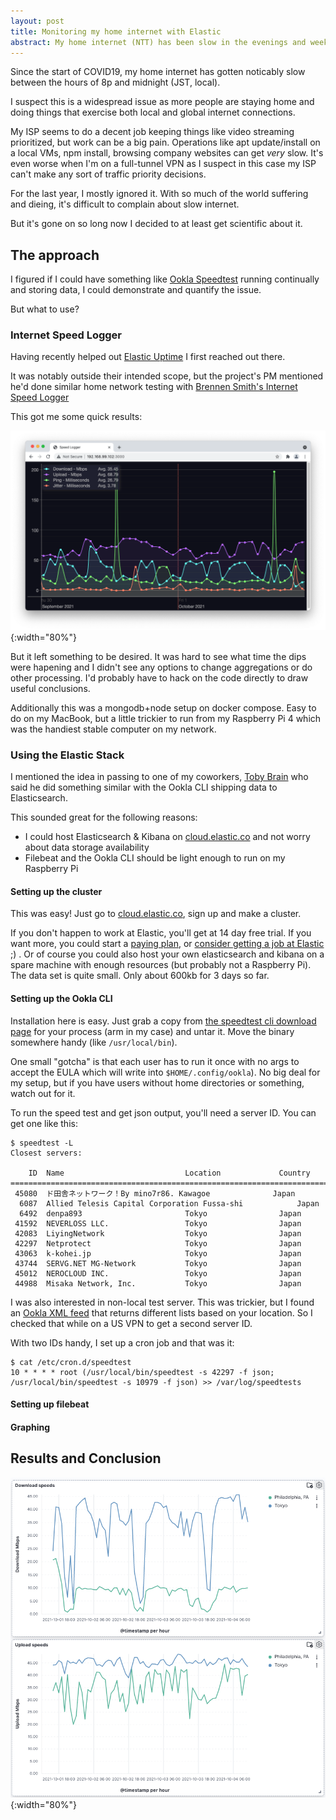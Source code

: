 ```yaml
---
layout: post
title: Monitoring my home internet with Elastic
abstract: My home internet (NTT) has been slow in the evenings and weekends for over a year now. I decided it was time to get scientific about it.
---
```


Since the start of COVID19, my home internet has gotten noticably slow between the hours of 8p and midnight (JST, local).

I suspect this is a widespread issue as more people are staying home and doing things that exercise both local and global internet connections.

My ISP seems to do a decent job keeping things like video streaming prioritized, but work can be a big pain. Operations like apt update/install on a local VMs, npm install, browsing company websites can get _very_ slow. It's even worse when I'm on a full-tunnel VPN as I suspect in this case my ISP can't make any sort of traffic priority decisions.

For the last year, I mostly ignored it. With so much of the world suffering and dieing, it's difficult to complain about slow internet.

But it's gone on so long now I decided to at least get scientific about it.

## The approach

I figured if I could have something like [Ookla Speedtest](https://www.speedtest.net/) running continually and storing data, I could demonstrate and quantify the issue.

But what to use?

### Internet Speed Logger

Having recently helped out [Elastic Uptime](https://www.elastic.co/uptime-monitoring) I first reached out there.

It was notably outside their intended scope, but the project's PM mentioned he'd done similar home network testing with [Brennen Smith's Internet Speed Logger](https://github.com/brennentsmith/internet-speed-logger)

This got me some quick results:

![screenshot of internet speed logger showing bumpy traffic graphs](/images/internet-speed-logger.png){:width="80%"}

But it left something to be desired. It was hard to see what time the dips were hapening and I didn't see any options to change aggregations or do other processing. I'd probably have to hack on the code directly to draw useful conclusions.

Additionally this was a mongodb+node setup on docker compose. Easy to do on my MacBook, but a little trickier to run from my Raspberry Pi 4 which was the handiest stable computer on my network.

### Using the Elastic Stack

I mentioned the idea in passing to one of my coworkers, [Toby Brain](https://github.com/tobio) who said he did something similar with the Ookla CLI shipping data to Elasticsearch.

This sounded great for the following reasons:

- I could host Elasticsearch & Kibana on [cloud.elastic.co](https://cloud.elastic.co/) and not worry about data storage availability
- Filebeat and the Ookla CLI should be light enough to run on my Raspberry Pi

#### Setting up the cluster

This was easy! Just go to [cloud.elastic.co](https://cloud.elastic.co/), sign up and make a cluster.

If you don't happen to work at Elastic, you'll get at 14 day free trial. If you want more, you could start a [paying plan](https://www.elastic.co/pricing/), or [consider getting a job at Elastic](https://www.elastic.co/about/careers/) ;) . Or of course you could also host your own elasticsearch and kibana on a spare machine with enough resources (but probably not a Raspberry Pi). The data set is quite small. Only about 600kb for 3 days so far.

#### Setting up the Ookla CLI

Installation here is easy. Just grab a copy from [the speedtest cli download page](https://www.speedtest.net/apps/cli) for your process (arm in my case) and untar it. Move the binary somewhere handy (like `/usr/local/bin`).

One small "gotcha" is that each user has to run it once with no args to accept the EULA which will write into `$HOME/.config/ookla`). No big deal for my setup, but if you have users without home directories or something, watch out for it.

To run the speed test and get json output, you'll need a server ID. You can get one like this:

```
$ speedtest -L
Closest servers:

    ID  Name                           Location             Country
==============================================================================
 45080  ド田舎ネットワーク！By mino7r86. Kawagoe              Japan
  6087  Allied Telesis Capital Corporation Fussa-shi            Japan
  6492  denpa893                       Tokyo                Japan
 41592  NEVERLOSS LLC.                 Tokyo                Japan
 42083  LiyingNetwork                  Tokyo                Japan
 42297  Netprotect                     Tokyo                Japan
 43063  k-kohei.jp                     Tokyo                Japan
 43744  SERVG.NET MG-Network           Tokyo                Japan
 45012  NEROCLOUD INC.                 Tokyo                Japan
 44988  Misaka Network, Inc.           Tokyo                Japan
```

I was also interested in non-local test server. This was trickier, but I found an [Ookla XML feed](https://c.speedtest.net/speedtest-servers-static.php) that returns different lists based on your location. So I checked that while on a US VPN to get a second server ID.

With two IDs handy, I set up a cron job and that was it:

```
$ cat /etc/cron.d/speedtest
10 * * * * root (/usr/local/bin/speedtest -s 42297 -f json; /usr/local/bin/speedtest -s 10979 -f json) >> /var/log/speedtests
```

#### Setting up filebeat

#### Graphing

## Results and Conclusion

![screenshot showing internet speeds with a clear downstream dip in the evenings](/images/kibana-speed-data.png){:width="80%"}
